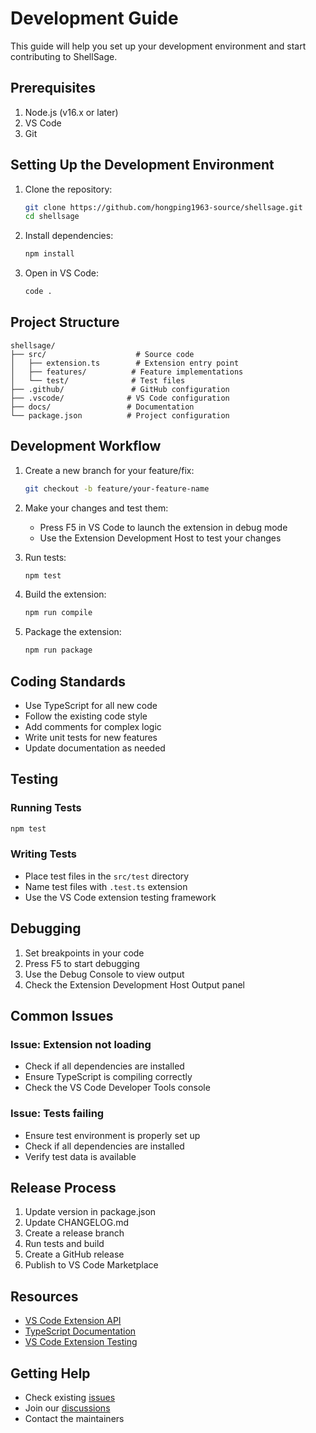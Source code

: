 # Development Guide

This guide will help you set up your development environment and start contributing to ShellSage.

## Prerequisites

1. Node.js (v16.x or later)
2. VS Code
3. Git

## Setting Up the Development Environment

1. Clone the repository:
   ```bash
   git clone https://github.com/hongping1963-source/shellsage.git
   cd shellsage
   ```

2. Install dependencies:
   ```bash
   npm install
   ```

3. Open in VS Code:
   ```bash
   code .
   ```

## Project Structure

```
shellsage/
├── src/                    # Source code
│   ├── extension.ts        # Extension entry point
│   ├── features/          # Feature implementations
│   └── test/              # Test files
├── .github/               # GitHub configuration
├── .vscode/              # VS Code configuration
├── docs/                 # Documentation
└── package.json          # Project configuration
```

## Development Workflow

1. Create a new branch for your feature/fix:
   ```bash
   git checkout -b feature/your-feature-name
   ```

2. Make your changes and test them:
   - Press F5 in VS Code to launch the extension in debug mode
   - Use the Extension Development Host to test your changes

3. Run tests:
   ```bash
   npm test
   ```

4. Build the extension:
   ```bash
   npm run compile
   ```

5. Package the extension:
   ```bash
   npm run package
   ```

## Coding Standards

- Use TypeScript for all new code
- Follow the existing code style
- Add comments for complex logic
- Write unit tests for new features
- Update documentation as needed

## Testing

### Running Tests
```bash
npm test
```

### Writing Tests
- Place test files in the `src/test` directory
- Name test files with `.test.ts` extension
- Use the VS Code extension testing framework

## Debugging

1. Set breakpoints in your code
2. Press F5 to start debugging
3. Use the Debug Console to view output
4. Check the Extension Development Host Output panel

## Common Issues

### Issue: Extension not loading
- Check if all dependencies are installed
- Ensure TypeScript is compiling correctly
- Check the VS Code Developer Tools console

### Issue: Tests failing
- Ensure test environment is properly set up
- Check if all dependencies are installed
- Verify test data is available

## Release Process

1. Update version in package.json
2. Update CHANGELOG.md
3. Create a release branch
4. Run tests and build
5. Create a GitHub release
6. Publish to VS Code Marketplace

## Resources

- [VS Code Extension API](https://code.visualstudio.com/api)
- [TypeScript Documentation](https://www.typescriptlang.org/docs)
- [VS Code Extension Testing](https://code.visualstudio.com/api/working-with-extensions/testing-extension)

## Getting Help

- Check existing [issues](https://github.com/hongping1963-source/shellsage/issues)
- Join our [discussions](https://github.com/hongping1963-source/shellsage/discussions)
- Contact the maintainers
